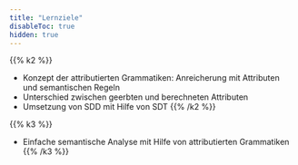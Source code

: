 ```yaml
---
title: "Lernziele"
disableToc: true
hidden: true
---
```



{{% k2 %}}
*   Konzept der attributierten Grammatiken: Anreicherung mit Attributen und semantischen Regeln
*   Unterschied zwischen geerbten und berechneten Attributen
*   Umsetzung von SDD mit Hilfe von SDT
{{% /k2 %}}

{{% k3 %}}
*   Einfache semantische Analyse mit Hilfe von attributierten Grammatiken
{{% /k3 %}}
